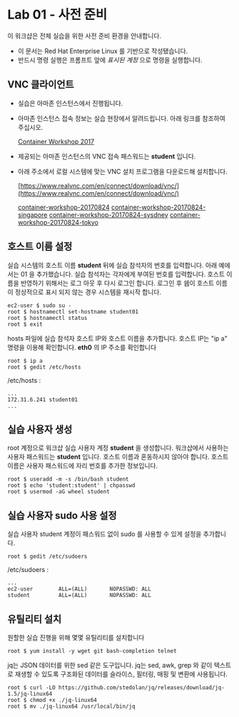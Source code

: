 Lab 01 - 사전 준비 
===

이 워크샵은 전체 실습을 위한 사전 준비 환경을 안내합니다. 

* 이 문서는 Red Hat Enterprise Linux 를 기반으로 작성됐습니다.
* 반드시 명령 실행은 프롬프트 앞에 *표시된 계정* 으로 명령을 실행합니다.  


## VNC 클라이언트

* 실습은 아마존 인스턴스에서 진행됩니다. 
* 아마존 인스턴스 접속 정보는 실습 현장에서 알려드립니다. 아래 링크를 참조하여 주십시오.

    [Container Workshop 2017](https://docs.google.com/spreadsheets/d/1ptFys3dCTHiFYZxrcshd7XuoSzLxrsxmwQCtZ91Kr74/edit?usp=sharing)
* 제공되는 아마존 인스턴스의 VNC 접속 패스워드는 **student** 입니다. 
* 아래 주소에서 로컬 시스템에 맞는 VNC 설치 프로그램을 다운로드해 설치합니다. 

    [https://www.realvnc.com/en/connect/download/vnc/](https://www.realvnc.com/en/connect/download/vnc/)

    [container-workshop-20170824](./container-workshop-20170824.pem)
    [container-workshop-20170824-singapore](./container-workshop-20170824-singapore.pem)
    [container-workshop-20170824-sysdney](./container-workshop-20170824-sydney.pem)
    [container-workshop-20170824-tokyo](./container-workshop-20170824-tokyo.pem)



## 호스트 이름 설정

실습 시스템의 호스트 이름 **student** 뒤에 실습 참석자의 번호를 입력합니다. 
아래 예에서는 01 을 추가했습니다. 
실습 참석자는 각자에게 부여된 번호를 입력합니다. 
호스트 이름을 반영하기 위해서는 로그 아웃 후 다시 로그인 합니다.
로그인 후 쉡이 호스트 이름이 정상적으로 표시 되지 않는 경우 시스템을 재시작 합니다.

```
ec2-user $ sudo su -
root $ hostnamectl set-hostname student01
root $ hostnamectl status
root $ exit
```

hosts 파일에 실습 참석자 호스트 IP와 호스트 이름을 추가합니다. 
호스트 IP는 "ip a" 명령을 이용해 확인합니다. 
**eth0** 의 IP 주소를 확인합니다
```
root $ ip a
root $ gedit /etc/hosts
```
/etc/hosts :
```
...
172.31.6.241 student01
...
```

## 실습 사용자 생성

root 계정으로 워크샵 실습 사용자 계정 **student** 을 생성합니다. 
워크샵에서 사용하는 사용자 패스워드는 **student** 입니다. 호스트 이름과 혼동하시지 않아야 합니다.
호스트 이름은 사용자 패스워드에 자리 번호를 추가한 정보입니다. 

```
root $ useradd -m -s /bin/bash student
root $ echo 'student:student' | chpasswd
root $ usermod -aG wheel student
``` 

## 실습 사용자 sudo 사용 설정
실습 사용자 student 계정이 패스워드 없이 sudo 를 사용할 수 있게 설정을 추가합니다.

```
root $ gedit /etc/sudoers
```

/etc/sudoers :

```
...
ec2-user        ALL=(ALL)       NOPASSWD: ALL
student         ALL=(ALL)       NOPASSWD: ALL
```

## 유틸리티 설치

원할한 실습 진행을 위해 몇몇 유틸리티를 설치합니다

```
root $ yum install -y wget git bash-completion telnet 
```
jq는 JSON 데이터를 위한 sed 같은 도구입니다. 
jq는 sed, awk, grep 와 같이 텍스트로 재생할 수 있도록 구조화된 
데이터를 슬라이스, 필터링, 매핑 및 변환에 사용됩니다.


```
root $ curl -LO https://github.com/stedolan/jq/releases/download/jq-1.5/jq-linux64
root $ chmod +x ./jq-linux64
root $ mv ./jq-linux64 /usr/local/bin/jq
```

 